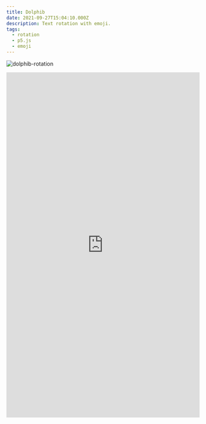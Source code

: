 ```yaml
---
title: Dolphib
date: 2021-09-27T15:04:10.000Z
description: Text rotation with emoji.
tags:
  - rotation
  - p5.js
  - emoji
---
```


![dolphib-rotation](/img/dolphib-rotation-1.png)

<iframe height="900" style="width: 100%;" scrolling="no" title="Dolphib Rotation " src="https://codepen.io/pavb/embed/rNwJNvr?default-tab=result&theme-id=dark" frameborder="no" loading="lazy" allowtransparency="true" allowfullscreen="true">
  See the Pen <a href="https://codepen.io/pavb/pen/rNwJNvr">
  Dolphib Rotation </a> by Pacha Bulker (<a href="https://codepen.io/pavb">@pavb</a>)
  on <a href="https://codepen.io">CodePen</a>.
</iframe>